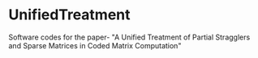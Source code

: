 # UnifiedTreatment
Software codes for the paper- "A Unified Treatment of Partial Stragglers and Sparse Matrices in Coded Matrix Computation"
